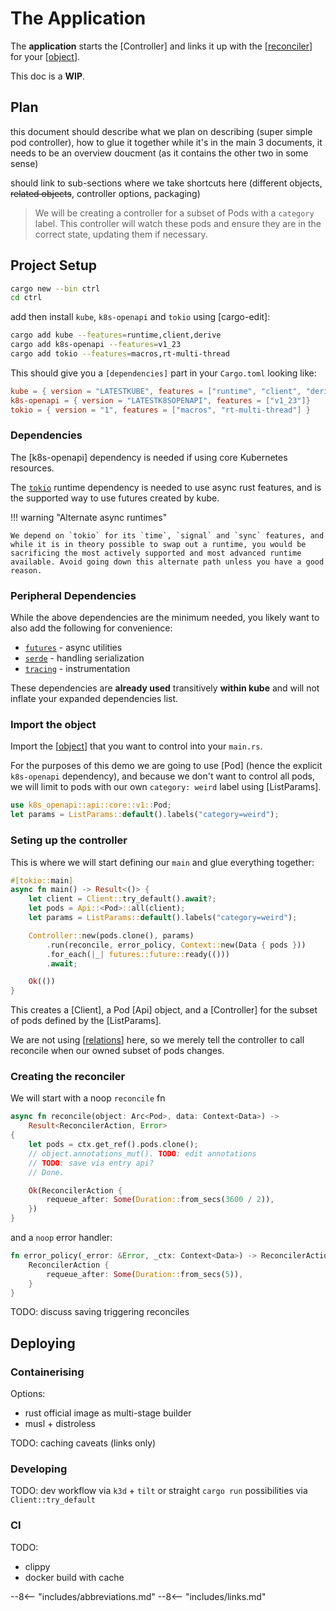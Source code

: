 # The Application

The **application** starts the [Controller] and links it up with the [[reconciler]] for your [[object]].

This doc is a **WIP**.

## Plan

this document should describe what we plan on describing (super simple pod controller), how to glue it together
while it's in the main 3 documents, it needs to be an overview doucment (as it contains the other two in some sense)

should link to sub-sections where we take shortcuts here (different objects, ~~related objects~~, controller options, packaging)

> We will be creating a controller for a subset of Pods with a `category` label. This controller will watch these pods and ensure they are in the correct state, updating them if necessary.

## Project Setup

```sh
cargo new --bin ctrl
cd ctrl
```

add then install `kube`, `k8s-openapi` and `tokio` using [cargo-edit]:

```sh
cargo add kube --features=runtime,client,derive
cargo add k8s-openapi --features=v1_23
cargo add tokio --features=macros,rt-multi-thread
```

This should give you a `[dependencies]` part in your `Cargo.toml` looking like:

```toml
kube = { version = "LATESTKUBE", features = ["runtime", "client", "derive"] }
k8s-openapi = { version = "LATESTK8SOPENAPI", features = ["v1_23"]}
tokio = { version = "1", features = ["macros", "rt-multi-thread"] }
```

### Dependencies

The [k8s-openapi] dependency is needed if using core Kubernetes resources.

The [`tokio`](https://crates.io/crates/tokio) runtime dependency is needed to use async rust features, and is the supported way to use futures created by kube.

!!! warning "Alternate async runtimes"

    We depend on `tokio` for its `time`, `signal` and `sync` features, and while it is in theory possible to swap out a runtime, you would be sacrificing the most actively supported and most advanced runtime available. Avoid going down this alternate path unless you have a good reason.

### Peripheral Dependencies

While the above dependencies are the minimum needed, you likely want to also add the following for convenience:

- [`futures`](https://crates.io/crates/futures) - async utilities
- [`serde`](https://crates.io/crates/serde) - handling serialization
- [`tracing`](https://crates.io/crates/tracing) - instrumentation

These dependencies are **already used** transitively **within kube** and will not inflate your expanded dependencies list.

### Import the object

Import the [[object]] that you want to control into your `main.rs`.

For the purposes of this demo we are going to use [Pod] (hence the explicit `k8s-openapi` dependency), and because we don't want to control all pods, we will limit to pods with our own `category: weird` label using [ListParams].

```rust
use k8s_openapi::api::core::v1::Pod;
let params = ListParams::default().labels("category=weird");
```

### Seting up the controller

This is where we will start defining our `main` and glue everything together:

```rust
#[tokio::main]
async fn main() -> Result<()> {
    let client = Client::try_default().await?;
    let pods = Api::<Pod>::all(client);
    let params = ListParams::default().labels("category=weird");

    Controller::new(pods.clone(), params)
        .run(reconcile, error_policy, Context::new(Data { pods }))
        .for_each(|_| futures::future::ready(()))
        .await;

    Ok(())
}
```

This creates a [Client], a Pod [Api] object, and a [Controller] for the subset of pods defined by the [ListParams].

We are not using [[relations]] here, so we merely tell the controller to call reconcile when our owned subset of pods changes.

### Creating the reconciler

We will start with a noop `reconcile` fn
```rust
async fn reconcile(object: Arc<Pod>, data: Context<Data>) ->
    Result<ReconcilerAction, Error>
{
    let pods = ctx.get_ref().pods.clone();
    // object.annotations_mut(). TODO: edit annotations
    // TODO: save via entry api?
    // Done.

    Ok(ReconcilerAction {
        requeue_after: Some(Duration::from_secs(3600 / 2)),
    })
}
```

and a `noop` error handler:

```rust
fn error_policy(_error: &Error, _ctx: Context<Data>) -> ReconcilerAction {
    ReconcilerAction {
        requeue_after: Some(Duration::from_secs(5)),
    }
}
```

TODO: discuss saving triggering reconciles

## Deploying

### Containerising

Options:

- rust official image as multi-stage builder
- musl + distroless

TODO: caching caveats (links only)

### Developing

TODO: dev workflow via `k3d` + `tilt` or straight `cargo run` possibilities via `Client::try_default`

### CI

TODO:

- clippy
- docker build with cache

--8<-- "includes/abbreviations.md"
--8<-- "includes/links.md"

[//begin]: # "Autogenerated link references for markdown compatibility"
[reconciler]: reconciler "The Reconciler"
[object]: object "The Object"
[relations]: relations "Relations"
[//end]: # "Autogenerated link references"
